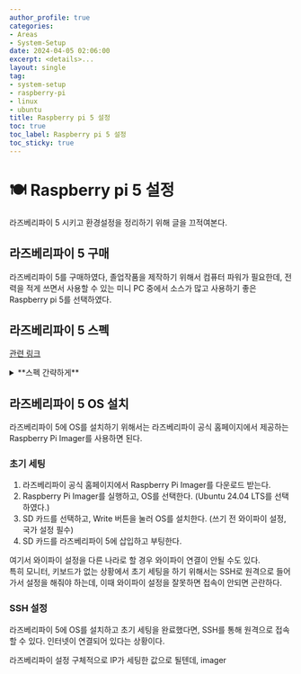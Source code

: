 ```yaml
---
author_profile: true
categories:
- Areas
- System-Setup
date: 2024-04-05 02:06:00
excerpt: <details>...
layout: single
tag:
- system-setup
- raspberry-pi
- linux
- ubuntu
title: Raspberry pi 5 설정
toc: true
toc_label: Raspberry pi 5 설정
toc_sticky: true
---
```


# 🍽️ Raspberry pi 5 설정   
라즈베리파이 5 시키고 환경설정을 정리하기 위해 글을 끄적여본다.    

## 라즈베리파이 5 구매
라즈베리파이 5를 구매하였다, 졸업작품을 제작하기 위해서 컴퓨터 파워가 필요한데, 전력을 적게 쓰면서 사용할 수 있는 미니 PC 중에서 소스가 많고 사용하기 좋은 Raspberry pi 5를 선택하였다.  

## 라즈베리파이 5 스펙
[관련 링크](https://www.raspberrypi.com/products/raspberry-pi-5/)  

<details>
  <summary>**스펙 간략하게**</summary>
  Broadcom BCM2712 2.4GHz quad-core 64-bit Arm Cortex-A76 CPU, with cryptography extensions, 512KB per-core L2 caches and a 2MB shared L3 cache  
  VideoCore VII GPU, supporting OpenGL ES 3.1, Vulkan 1.2  
  Dual 4Kp60 HDMI® display output with HDR support  
  4Kp60 HEVC decoder  
  LPDDR4X-4267 SDRAM (2GB, 4GB, and 8GB)  
  Dual-band 802.11ac Wi-Fi®  
  Bluetooth 5.0 / Bluetooth Low Energy (BLE)  
  microSD card slot, with support for high-speed SDR104 mode  
  2 × USB 3.0 ports, supporting simultaneous 5Gbps operation  
  2 × USB 2.0 ports  
  Gigabit Ethernet, with PoE+ support (requires separate PoE+ HAT)  
  2 × 4-lane MIPI camera/display transceivers  
  PCIe 2.0 x1 interface for fast peripherals (requires separate M.2 HAT or other adapter)  
  5V/5A DC power via USB-C, with Power Delivery support  
  Raspberry Pi standard 40-pin header  
  Real-time clock (RTC), powered from external battery  
  Power button  
</details>

## 라즈베리파이 5 OS 설치
라즈베리파이 5에 OS를 설치하기 위해서는 라즈베리파이 공식 홈페이지에서 제공하는 Raspberry Pi Imager를 사용하면 된다.

### 초기 세팅
1. 라즈베리파이 공식 홈페이지에서 Raspberry Pi Imager를 다운로드 받는다.
2. Raspberry Pi Imager를 실행하고, OS를 선택한다. (Ubuntu 24.04 LTS를 선택하였다.)
3. SD 카드를 선택하고, Write 버튼을 눌러 OS를 설치한다. (쓰기 전 와이파이 설정, 국가 설정 필수)
4. SD 카드를 라즈베리파이 5에 삽입하고 부팅한다.

여기서 와이파이 설정을 다른 나라로 할 경우 와이파이 연결이 안될 수도 있다.  
특히 모니터, 키보드가 없는 상황에서 초기 세팅을 하기 위해서는 SSH로 원격으로 들어가서 설정을 해줘야 하는데, 이때 와이파이 설정을 잘못하면 접속이 안되면 곤란하다.

### SSH 설정
라즈베리파이 5에 OS를 설치하고 초기 세팅을 완료했다면, SSH를 통해 원격으로 접속할 수 있다.
인터넷이 연결되어 있다는 상황이다.  

라즈베리파이 설정 구체적으로 IP가 세팅한 값으로 될텐데, imager